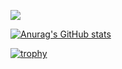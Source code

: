 ![](https://komarev.com/ghpvc/?username=gauthierjcm) 


[![Anurag's GitHub stats](https://github-readme-stats.vercel.app/api?username=gauthierjcm)](https://github.com/anuraghazra/github-readme-stats)



[![trophy](https://github-profile-trophy.vercel.app/?username=ryo-ma)](https://github.com/ryo-ma/github-profile-trophy)
